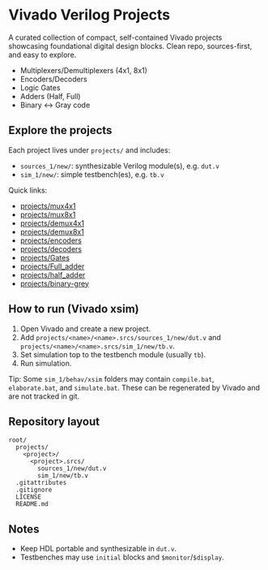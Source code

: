 # Vivado Verilog Projects

A curated collection of compact, self-contained Vivado projects showcasing foundational digital design blocks. Clean repo, sources-first, and easy to explore.

- Multiplexers/Demultiplexers (4x1, 8x1)
- Encoders/Decoders
- Logic Gates
- Adders (Half, Full)
- Binary ↔ Gray code

## Explore the projects

Each project lives under `projects/` and includes:
- `sources_1/new/`: synthesizable Verilog module(s), e.g. `dut.v`
- `sim_1/new/`: simple testbench(es), e.g. `tb.v`

Quick links:
- [projects/mux4x1](projects/mux4x1)
- [projects/mux8x1](projects/mux8x1)
- [projects/demux4x1](projects/demux4x1)
- [projects/demux8x1](projects/demux8x1)
- [projects/encoders](projects/encoders)
- [projects/decoders](projects/decoders)
- [projects/Gates](projects/Gates)
- [projects/Full_adder](projects/Full_adder)
- [projects/half_adder](projects/half_adder)
- [projects/binary-grey](projects/binary-grey)

## How to run (Vivado xsim)

1. Open Vivado and create a new project.
2. Add `projects/<name>/<name>.srcs/sources_1/new/dut.v` and `projects/<name>/<name>.srcs/sim_1/new/tb.v`.
3. Set simulation top to the testbench module (usually `tb`).
4. Run simulation.

Tip: Some `sim_1/behav/xsim` folders may contain `compile.bat`, `elaborate.bat`, and `simulate.bat`. These can be regenerated by Vivado and are not tracked in git.

## Repository layout

```
root/
  projects/
    <project>/
      <project>.srcs/
        sources_1/new/dut.v
        sim_1/new/tb.v
  .gitattributes
  .gitignore
  LICENSE
  README.md
```

## Notes
- Keep HDL portable and synthesizable in `dut.v`.
- Testbenches may use `initial` blocks and `$monitor`/`$display`.
